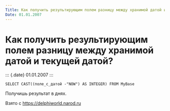 ```yaml
---
Title: Как получить результирующим полем разницу между хранимой датой и текущей датой?
Date: 01.01.2007
---
```



Как получить результирующим полем разницу между хранимой датой и текущей датой?
===============================================================================

::: {.date}
01.01.2007
:::

    SELECT CAST((поле_с_датой -"NOW") AS INTEGER) FROM MyBase

Получишь результат в днях.

Взято с <https://delphiworld.narod.ru>

